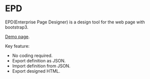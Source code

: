 # EPD
EPD(Enterprise Page Designer) is a design tool for the web page with bootstrap3.

[Demo page](http://jirokun.github.io/EPD/dist/).

Key feature:
 - No coding required.
 - Export definition as JSON.
 - Import definition from JSON.
 - Export designed HTML.
 
